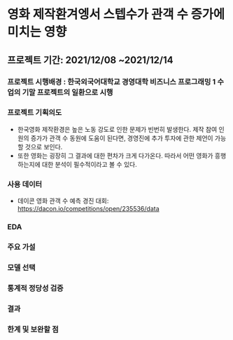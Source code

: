 # 영화 제작환겨엥서 스텝수가 관객 수 증가에 미치는 영향
## 프로젝트 기간: 2021/12/08 ~2021/12/14
### 프로젝트 시행배경 : 한국외국어대학교 경영대학 비즈니스 프로그래밍 1 수업의 기말 프로젝트의 일환으로 시행

### 프로젝트 기획의도
- 한국영화 제작환경은 높은 노동 강도로 인한 문제가 빈번히 발생한다. 제작 참여 인원의 증가가 관객 수 동원에 도움이 된다면, 경영진에 추가 투자에 관한 제언이 가능할 것으로 보인다.
- 또한 영화는 굉장히 그 결과에 대한 편차가 크게 다가온다. 따라서 어떤 영화가 흥행하는지에 대한 분석이 필수적이라고 볼 수 있다.

### 사용 데이터 
- 데이콘 영화 관객 수 예측 경진 대회: https://dacon.io/competitions/open/235536/data

### EDA

### 주요 가설

### 모델 선택

### 통계적 정당성 검증

### 결과

### 한계 및 보완할 점

